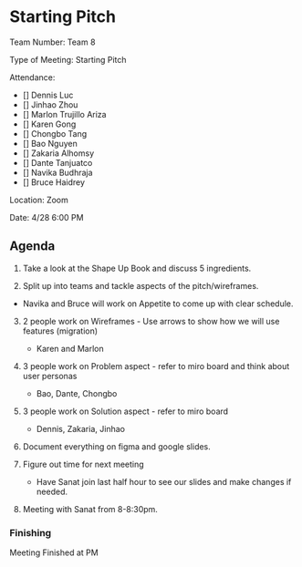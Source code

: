 
# Starting Pitch 

Team Number: Team 8

Type of Meeting: Starting Pitch

Attendance:  
   - [] Dennis Luc
   - [] Jinhao Zhou
   - [] Marlon Trujillo Ariza	 
   - [] Karen Gong	
   - [] Chongbo Tang	
   - [] Bao Nguyen	
   - [] Zakaria Alhomsy	
   - [] Dante Tanjuatco
   - [] Navika Budhraja 
   - [] Bruce Haidrey

Location: Zoom

Date: 4/28 6:00 PM

## Agenda

1. Take a look at the Shape Up Book and discuss 5 ingredients.

2. Split up into teams and tackle aspects of the pitch/wireframes.
  - Navika and Bruce will work on Appetite to come up with clear schedule.

3. 2 people work on Wireframes - Use arrows to show how we will use features (migration)
   - Karen and Marlon

4. 3 people work on Problem aspect - refer to miro board and think about user personas
   - Bao, Dante, Chongbo

5. 3 people work on Solution aspect - refer to miro board 
   - Dennis, Zakaria, Jinhao

6. Document everything on figma and google slides.

7. Figure out time for next meeting
   - Have Sanat join last half hour to see our slides and make changes if needed.

8. Meeting with Sanat from 8-8:30pm.

### Finishing 
Meeting Finished at PM
